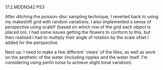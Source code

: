 17.2.MDDN342 PS3

After ditching the poisson-disc sampling technique, I reverted back to using my makeshift grid with random variations. I also implemented a sense of perspective using scaleY (based on which row of the grid each object is placed on). I had some issues getting the flowers to conform to this, but then realised I had to multiply their angle of rotation by the scale ofset I added for the perspective. 

Next up: I need to make a few different 'views' of the lilies, as well as work on the aesthetic of the water (including ripples and the water itself. I'm considering using perlin noise to achieve slight tonal variation).
